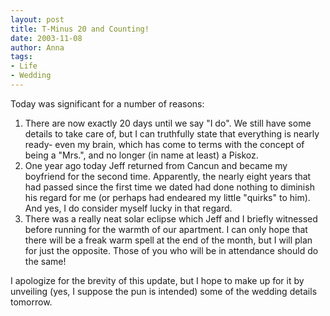 ```yaml
---
layout: post
title: T-Minus 20 and Counting!
date: 2003-11-08
author: Anna
tags:
- Life
- Wedding
---
```


Today was significant for a number of reasons:

1. There are now exactly 20 days until we say "I do". We still have some details to take care of, but I can truthfully state that everything is nearly ready- even my brain, which has come to terms with the concept of being a "Mrs.", and no longer (in name at least) a Piskoz.
2. One year ago today Jeff returned from Cancun and became my boyfriend for the second time. Apparently, the nearly eight years that had passed since the first time we dated had done nothing to diminish his regard for me (or perhaps had endeared my little "quirks" to him). And yes, I do consider myself lucky in that regard.</li>
3. There was a really neat solar eclipse which Jeff and I briefly witnessed before running for the warmth of our apartment. I can only hope that there will be a freak warm spell at the end of the month, but I will plan for just the opposite. Those of you who will be in attendance should do the same!

I apologize for the brevity of this update, but I hope to make up for it by unveiling (yes, I suppose the pun is intended) some of the wedding details tomorrow.
